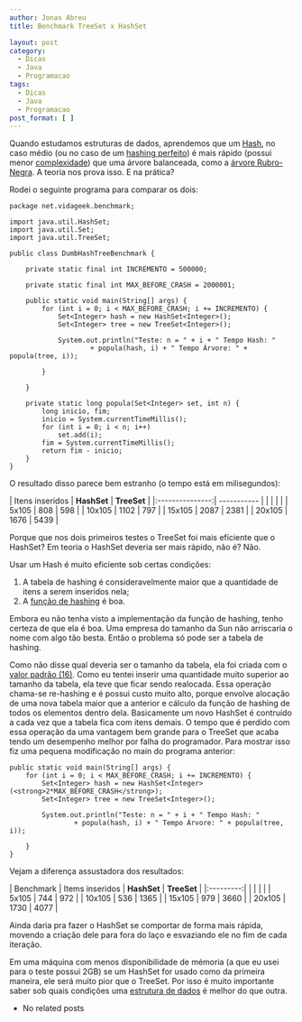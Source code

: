 ```yaml
---
author: Jonas Abreu
title: Benchmark TreeSet x HashSet

layout: post
category:
  - Dicas
  - Java
  - Programacao
tags:
  - Dicas
  - Java
  - Programacao
post_format: [ ]
---
```

Quando estudamos estruturas de dados, aprendemos que um [Hash][1], no caso médio (ou no caso de um [hashing perfeito][2]) é mais rápido (possui menor [complexidade][3]) que uma árvore balanceada, como a [árvore Rubro-Negra][4]. A teoria nos prova isso. E na prática?

Rodei o seguinte programa para comparar os dois:

    
    package net.vidageek.benchmark;
    
    import java.util.HashSet;
    import java.util.Set;
    import java.util.TreeSet;
    
    public class DumbHashTreeBenchmark {
    
    	private static final int INCREMENTO = 500000;
    
    	private static final int MAX_BEFORE_CRASH = 2000001;
    
    	public static void main(String[] args) {
    		for (int i = 0; i < MAX_BEFORE_CRASH; i += INCREMENTO) {
    			Set<Integer> hash = new HashSet<Integer>();
    			Set<Integer> tree = new TreeSet<Integer>();
    
    			System.out.println("Teste: n = " + i + " Tempo Hash: "
    					+ popula(hash, i) + " Tempo Árvore: " + popula(tree, i));
    
    		}
    
    	}
    
    	private static long popula(Set<Integer> set, int n) {
    		long inicio, fim;
    		inicio = System.currentTimeMillis();
    		for (int i = 0; i < n; i++)
    			set.add(i);
    		fim = System.currentTimeMillis();
    		return fim - inicio;
    	}
    }
    

O resultado disso parece bem estranho (o tempo está em milisegundos):

| Itens inseridos | **HashSet** | **TreeSet** |
|:---------------:| ----------- |
|                 |             |             |
|      5x105      | 808         | 598         |
|     10x105      | 1102        | 797         |
|     15x105      | 2087        | 2381        |
|     20x105      | 1676        | 5439        |

Porque que nos dois primeiros testes o TreeSet foi mais eficiente que o HashSet? Em teoria o HashSet deveria ser mais rápido, não é? Não. 

Usar um Hash é muito eficiente sob certas condições:

1.  A tabela de hashing é consideravelmente maior que a quantidade de itens a serem inseridos nela;
2.  A [função de hashing][5] é boa.

Embora eu não tenha visto a implementação da função de hashing, tenho certeza de que ela é boa. Uma empresa do tamanho da Sun não arriscaria o nome com algo tão besta. Então o problema só pode ser a tabela de hashing.

Como não disse qual deveria ser o tamanho da tabela, ela foi criada com o [valor padrão (16)][6]. Como eu tentei inserir uma quantidade muito superior ao tamanho da tabela, ela teve que ficar sendo realocada. Essa operação chama-se re-hashing e é possui custo muito alto, porque envolve alocação de uma nova tabela maior que a anterior e cálculo da função de hashing de todos os elementos dentro dela. Basicamente um novo HashSet é contruído a cada vez que a tabela fica com itens demais. O tempo que é perdido com essa operação da uma vantagem bem grande para o TreeSet que acaba tendo um desempenho melhor por falha do programador. Para mostrar isso fiz uma pequena modificação no main do programa anterior:

    
    public static void main(String[] args) {
    	for (int i = 0; i < MAX_BEFORE_CRASH; i += INCREMENTO) {
    		Set<Integer> hash = new HashSet<Integer>(<strong>2*MAX_BEFORE_CRASH</strong>);
    		Set<Integer> tree = new TreeSet<Integer>();
    
    		System.out.println("Teste: n = " + i + " Tempo Hash: "
    				+ popula(hash, i) + " Tempo Árvore: " + popula(tree, i));
    
    	}
    }
    

Vejam a diferença assustadora dos resultados:

| Benchmark | Items inseridos | **HashSet** | **TreeSet** |
|:---------:|
|                 |             |             |
| 5x105           | 744         | 972         |
| 10x105          | 536         | 1365        |
| 15x105          | 979         | 3660        |
| 20x105          | 1730        | 4077        |

Ainda daria pra fazer o HashSet se comportar de forma mais rápida, movendo a criação dele para fora do laço e esvaziando ele no fim de cada iteração.

Em uma máquina com menos disponibilidade de mémoria (a que eu usei para o teste possui 2GB) se um HashSet for usado como da primeira maneira, ele será muito pior que o TreeSet. Por isso é muito importante saber sob quais condições uma [estrutura de dados][7] é melhor do que outra. 

*   No related posts












 [1]: http://en.wikipedia.org/wiki/Hash_table
 [2]: http://en.wikipedia.org/wiki/Perfect_hash_function
 [3]: http://en.wikipedia.org/wiki/Computational_complexity_theory
 [4]: http://en.wikipedia.org/wiki/Red_black_tree
 [5]: http://en.wikipedia.org/wiki/Hash_function
 [6]: http://java.sun.com/j2se/1.5.0/docs/api/java/util/HashSet.html#HashSet()
 [7]: http://en.wikipedia.org/wiki/Data_structure





